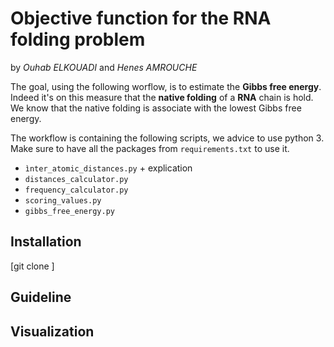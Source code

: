 # Objective function for the RNA folding problem 
by *Ouhab ELKOUADI* and *Henes AMROUCHE*

The goal, using the following worflow, is to estimate the **Gibbs free energy**. Indeed it's on this measure that the **native folding** of a **RNA** chain is hold. We know that the native folding is associate with the lowest Gibbs free energy. 

The workflow is containing the following scripts, we advice to use python 3. Make sure to have all the packages from `requirements.txt` to use it.  

- `ìnter_atomic_distances.py` + explication 
- `distances_calculator.py`
- `frequency_calculator.py`
- `scoring_values.py`
- `gibbs_free_energy.py`

## Installation
[git clone ]
## Guideline
## Visualization 
